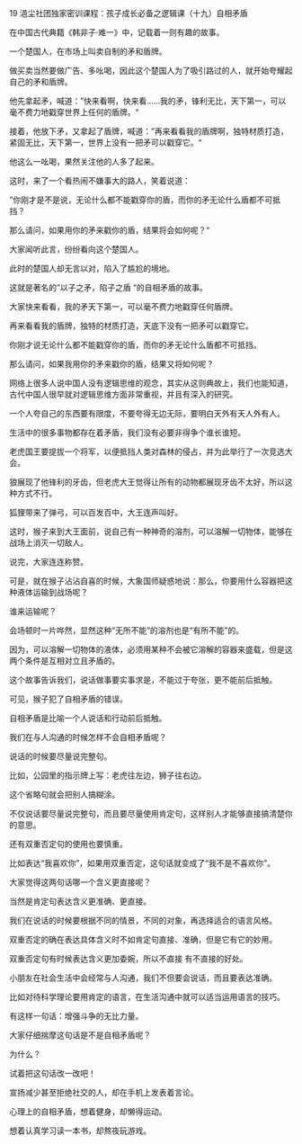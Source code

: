 19 浥尘社团独家密训课程：孩子成长必备之逻辑课（十九）自相矛盾



在中国古代典籍《韩非子·难一》中，记载着一则有趣的故事。

一个楚国人，在市场上叫卖自制的矛和盾牌。

做买卖当然要做广告、多吆喝，因此这个楚国人为了吸引路过的人，就开始夸耀起自己的矛和盾牌。

他先拿起矛，喊道：”快来看啊，快来看……我的矛，锋利无比，天下第一，可以毫不费力地戳穿世界上任何的盾牌。“

接着，他放下矛，又拿起了盾牌，喊道：”再来看看我的盾牌啊，独特材质打造，紧固无比，天下第一，世界上没有一把矛可以戳穿它。“



他这么一吆喝，果然关注他的人多了起来。

这时，来了一个看热闹不嫌事大的路人，笑着说道：

”你刚才是不是说，无论什么都不能戳穿你的盾，而你的矛无论什么盾都不可抵挡？

那么请问，如果用你的矛来戳你的盾，结果将会如何呢？“

大家闻听此言，纷纷看向这个楚国人。

此时的楚国人却无言以对，陷入了尴尬的境地。

这就是著名的”以子之矛，陷子之盾 “的自相矛盾的故事。











大家快来看看，我的矛天下第一，可以毫不费力地戳穿任何盾牌。

再来看看我的盾牌，独特的材质打造，天底下没有一把矛可以戳穿它。



你刚才说无论什么都不能戳穿你的盾，而你的矛无论什么盾都不可抵挡。

那么请问，如果我用你的矛来戳你的盾，结果又将如何呢？







网络上很多人说中国人没有逻辑思维的观念，其实从这则典故上，我们也能知道，古代中国人很早就对逻辑思维方面非常重视，并且有深入的研究。











一个人夸自己的东西要有限度，不要夸得无边无际，要明白天外有天人外有人。

生活中的很多事物都存在着矛盾，我们没有必要非得争个谁长谁短。



老虎国王要提拔一个将军，以便抵挡人类对森林的侵占，并为此举行了一次竞选大会。

狼展现了他锋利的牙齿，但老虎大王觉得让所有的动物都展现牙齿不太好，所以这种方式不行。



狐狸带来了弹弓，可以百发百中，大王连声叫好。

这时，猴子来到大王面前，说自己有一种神奇的溶剂，可以溶解一切物体，能够在战场上消灭一切敌人。

说完，大家连连称赞。

可是，就在猴子沾沾自喜的时候，大象国师疑惑地说：那么，你要用什么容器把这种液体运输到战场呢？

谁来运输呢？



会场顿时一片哗然，显然这种“无所不能”的溶剂也是“有所不能”的。

因为，可以溶解一切物体的液体，必须用某种不会被它溶解的容器来盛载，但是这两个条件是互相对立且矛盾的。



这个故事告诉我们，说话做事要实事求是，不能过于夸张，更不能前后抵触。

可见，猴子犯了自相矛盾的错误。



自相矛盾是比喻一个人说话和行动前后抵触。

我们在与人沟通的时候怎样不会自相矛盾呢？

说话的时候要尽量说完整句。

比如，公园里的指示牌上写：老虎往左边，狮子往右边。

这个省略句就会把别人搞糊涂。



不仅说话要尽量说完整句，而且要尽量使用肯定句，这样别人才能够直接搞清楚你的意思。



还有双重否定句的使用也要慎重。

比如表达“我喜欢你”，如果用双重否定，这句话就变成了“我不是不喜欢你”。

大家觉得这两句话哪一个含义更直接呢？

当然是肯定句表达含义更准确、更直接。

我们在说话的时候要根据不同的情景，不同的对象，再选择适合的语言风格。



双重否定的确在表达具体含义时不如肯定句直接、准确，但是它有它的妙用。

双重否定句有时候表达含义更加委婉，所以不直接 有不直接的好处。



小朋友在社会生活中会经常与人沟通，我们不但要会说话，而且要表达准确。

比如对待科学理论要用肯定的语言，在生活沟通中就可以适当运用语言的技巧。



有这样一句话：增强斗争的无比力量。

大家仔细揣摩这句话是不是自相矛盾呢？

为什么？

试着把这句话改一改吧！







宣扬减少甚至拒绝社交的人，却在手机上发表着言论。



心理上的自相矛盾，想着健身，却懒得运动。

想着认真学习读一本书，却熬夜玩游戏。









